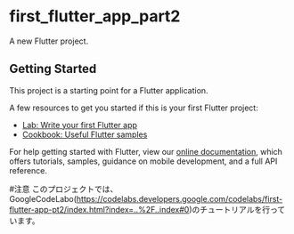 # first_flutter_app_part2

A new Flutter project.

## Getting Started

This project is a starting point for a Flutter application.

A few resources to get you started if this is your first Flutter project:

- [Lab: Write your first Flutter app](https://flutter.dev/docs/get-started/codelab)
- [Cookbook: Useful Flutter samples](https://flutter.dev/docs/cookbook)

For help getting started with Flutter, view our
[online documentation](https://flutter.dev/docs), which offers tutorials,
samples, guidance on mobile development, and a full API reference.

#注意
このプロジェクトでは、GoogleCodeLabo(https://codelabs.developers.google.com/codelabs/first-flutter-app-pt2/index.html?index=..%2F..index#0)のチュートリアルを行っています。